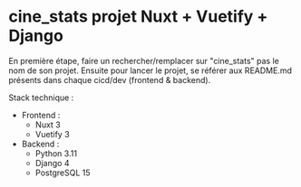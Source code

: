 # cine_stats projet Nuxt + Vuetify + Django 

En première étape, faire un rechercher/remplacer sur "cine_stats" pas le nom de son projet.
Ensuite pour lancer le projet, se référer aux README.md présents dans chaque cicd/dev (frontend & backend).  

Stack technique :
- Frontend :
    - Nuxt 3
    - Vuetify 3
- Backend :
    - Python 3.11
    - Django 4
    - PostgreSQL 15